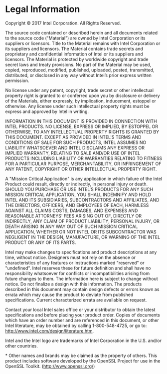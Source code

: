 # <a id="15.0"></a>Legal Information

Copyright © 2017 Intel Corporation. All Rights Reserved.

The source code contained or described herein and all documents related to the source code ("Material") are owned by Intel Corporation or its suppliers or licensors. Title to the Material remains with Intel Corporation or its suppliers and licensors. The Material contains trade secrets and proprietary and confidential information of Intel or its suppliers and licensors. The Material is protected by worldwide copyright and trade secret laws and treaty provisions. No part of the Material may be used, copied, reproduced, modified, published, uploaded, posted, transmitted, distributed, or disclosed in any way without Intel’s prior express written permission.

No license under any patent, copyright, trade secret or other intellectual property right is granted to or conferred upon you by disclosure or delivery of the Materials, either expressly, by implication, inducement, estoppel or otherwise. Any license under such intellectual property rights must be express and approved by Intel in writing.

INFORMATION IN THIS DOCUMENT IS PROVIDED IN CONNECTION WITH INTEL PRODUCTS. NO LICENSE, EXPRESS OR IMPLIED, BY ESTOPPEL OR OTHERWISE, TO ANY INTELLECTUAL PROPERTY RIGHTS IS GRANTED BY THIS DOCUMENT. EXCEPT AS PROVIDED IN INTEL'S TERMS AND CONDITIONS OF SALE FOR SUCH PRODUCTS, INTEL ASSUMES NO LIABILITY WHATSOEVER AND INTEL DISCLAIMS ANY EXPRESS OR IMPLIED WARRANTY, RELATING TO SALE AND/OR USE OF INTEL PRODUCTS INCLUDING LIABILITY OR WARRANTIES RELATING TO FITNESS FOR A PARTICULAR PURPOSE, MERCHANTABILITY, OR INFRINGEMENT OF ANY PATENT, COPYRIGHT OR OTHER INTELLECTUAL PROPERTY RIGHT.

A "Mission Critical Application" is any application in which failure of the Intel Product could result, directly or indirectly, in personal injury or death. SHOULD YOU PURCHASE OR USE INTEL'S PRODUCTS FOR ANY SUCH MISSION CRITICAL APPLICATION, YOU SHALL INDEMNIFY AND HOLD INTEL AND ITS SUBSIDIARIES, SUBCONTRACTORS AND AFFILIATES, AND THE DIRECTORS, OFFICERS, AND EMPLOYEES OF EACH, HARMLESS AGAINST ALL CLAIMS COSTS, DAMAGES, AND EXPENSES AND REASONABLE ATTORNEYS' FEES ARISING OUT OF, DIRECTLY OR INDIRECTLY, ANY CLAIM OF PRODUCT LIABILITY, PERSONAL INJURY, OR DEATH ARISING IN ANY WAY OUT OF SUCH MISSION CRITICAL APPLICATION, WHETHER OR NOT INTEL OR ITS SUBCONTRACTOR WAS NEGLIGENT IN THE DESIGN, MANUFACTURE, OR WARNING OF THE INTEL PRODUCT OR ANY OF ITS PARTS.

Intel may make changes to specifications and product descriptions at any time, without notice. Designers must not rely on the absence or characteristics of any features or instructions marked "reserved" or "undefined". Intel reserves these for future definition and shall have no responsibility whatsoever for conflicts or incompatibilities arising from future changes to them. The information here is subject to change without notice. Do not finalize a design with this information.
The products described in this document may contain design defects or errors known as errata which may cause the product to deviate from published specifications. Current characterized errata are available on request.

Contact your local Intel sales office or your distributor to obtain the latest specifications and before placing your product order.
Copies of documents which have an order number and are referenced in this document, or other Intel literature, may be obtained by calling 1-800-548-4725, or go to: http://www.intel.com/design/literature.htm.

Intel and the Intel logo are trademarks of Intel Corporation in the U.S. and/or other countries. 

\* Other names and brands may be claimed as the property of others.
This product includes software developed by the OpenSSL Project for use in the OpenSSL Toolkit. (http://www.openssl.org/)